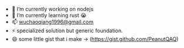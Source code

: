 <!--
**PeanutQAQ/peanutqaq** is a ✨ _special_ ✨ repository because its `README.md` (this file) appears on your GitHub profile.

Here are some ideas to get you started:

- 🔭 I’m currently working on ...
- 🌱 I’m currently learning ...
- 👯 I’m looking to collaborate on ...
- 🤔 I’m looking for help with ...
- 💬 Ask me about ...
- 📫 How to reach me: ...
- 😄 Pronouns: ...
- ⚡ Fun fact: ...
-->
* 🔭 I’m currently working on nodejs
* 🌱 I’m currently learning rust 😭
* 📫 wuchaoqiang1996@gmail.com
* ⚡ specialized solution but generic foundation.
* 😄 some little gist that i make -> (https://gist.github.com/PeanutQAQ)
